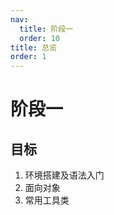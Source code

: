 ```yaml
---
nav:
  title: 阶段一
  order: 10
title: 总览
order: 1
---
```


# 阶段一

## 目标

1. 环境搭建及语法入门
2. 面向对象
3. 常用工具类